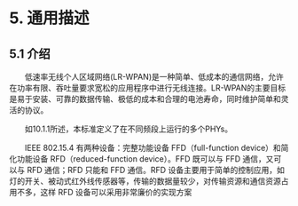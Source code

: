# 5. 通用描述

## 5.1 介绍

　　低速率无线个人区域网络\(LR-WPAN\)是一种简单、低成本的通信网络，允许在功率有限、吞吐量要求宽松的应用程序中进行无线连接。LR-WPAN的主要目标是易于安装、可靠的数据传输、极低的成本和合理的电池寿命，同时维护简单和灵活的协议。



　　如10.1.1所述，本标准定义了在不同频段上运行的多个PHYs。



　　IEEE 802.15.4 有两种设备：完整功能设备 FFD（full-function device）和简化功能设备 RFD（reduced-function device）。FFD 既可以与 FFD 通信，又可以与 RFD 通信；RFD 只能和 FFD 通信。RFD 设备主要用于简单的控制应用，如灯的开关、被动式红外线传感器等，传输的数据量较少，对传输资源和通信资源占用不多，这样 RFD 设备可以采用非常廉价的实现方案

